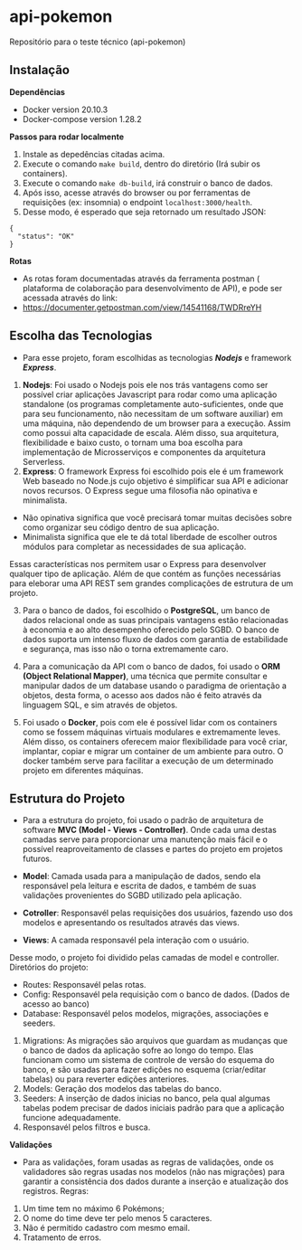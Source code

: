 # api-pokemon
Repositório para o teste técnico (api-pokemon)

## Instalação

**Dependências**
- Docker version 20.10.3
- Docker-compose version 1.28.2

**Passos para rodar localmente**
1. Instale as depedências citadas acima. 
2. Execute o comando `make build`, dentro do diretório (Irá subir os containers).
3. Execute o comando `make db-build`, irá construir o banco de dados. 
4. Após isso, acesse através do browser ou por ferramentas de requisições (ex: insomnia) o endpoint `localhost:3000/health`.  
5. Desse modo, é esperado que seja retornado um resultado JSON: 
```
{
  "status": "OK"
}
```
**Rotas**
- As rotas foram documentadas através da ferramenta postman ( plataforma de colaboração para desenvolvimento de API), e pode ser acessada através do link: 
- https://documenter.getpostman.com/view/14541168/TWDRreYH


## Escolha das Tecnologias
- Para esse projeto, foram escolhidas as tecnologias ***Nodejs*** e framework ***Express***. 
1. **Nodejs**: Foi usado o Nodejs pois ele nos trás vantagens como ser possível criar aplicações Javascript para rodar como uma aplicação standalone (os programas completamente auto-suficientes, onde que para seu funcionamento, não necessitam de um software auxiliar) em uma máquina, não dependendo de um browser para a execução. Assim como possui alta capacidade de escala. Além disso, sua arquitetura, flexibilidade e baixo custo, o tornam uma boa escolha para implementação de Microsserviços e componentes da arquitetura Serverless.
2. **Express**: O framework Express foi escolhido pois ele é um framework Web baseado no Node.js cujo objetivo é simplificar sua API e adicionar novos recursos. O Express segue uma filosofia não opinativa e minimalista.

- Não opinativa significa que você precisará tomar muitas decisões sobre como organizar seu código dentro de sua aplicação.
- Minimalista significa que ele te dá total liberdade de escolher outros módulos para completar as necessidades de sua aplicação.

Essas características nos permitem usar o Express para desenvolver qualquer tipo de aplicação. Além de que contém as funções necessárias para eleborar uma API REST sem grandes complicações de estrutura de um projeto.

3. Para o banco de dados, foi escolhido o **PostgreSQL**, um banco de dados relacional onde as suas principais vantagens estão relacionadas à economia e ao alto desempenho oferecido pelo SGBD. O banco de dados suporta um intenso fluxo de dados com garantia de estabilidade e segurança, mas isso não o torna extremamente caro. 

4. Para a comunicação da API com o banco de dados, foi usado o **ORM (Object Relational Mapper)**, uma técnica que permite consultar e manipular dados
de um database usando o paradigma de orientação a objetos, desta forma, o acesso aos dados não é feito através da linguagem SQL, e sim através de objetos. 

5. Foi usado o **Docker**, pois com ele é possível lidar com os containers como se fossem máquinas virtuais modulares e extremamente leves. Além disso, os containers oferecem maior flexibilidade para você criar, implantar, copiar e migrar um container de um ambiente para outro. O docker também serve para facilitar a execução de um determinado projeto em diferentes máquinas. 

## Estrutura do Projeto

- Para a estrutura do projeto, foi usado o padrão de arquitetura de software **MVC (Model - Views - Controller)**. Onde cada uma destas camadas serve para proporcionar uma manutenção mais fácil e o possível reaproveitamento de classes e partes do projeto em projetos futuros.

- **Model**: Camada usada para a manipulação de dados, sendo ela responsável pela leitura e escrita de dados, e também de suas validações provenientes do SGBD utilizado pela aplicação.
- **Cotroller**: Responsavél pelas requisições dos usuários, fazendo uso dos modelos e apresentando os resultados através das views. 
- **Views**: A camada responsavél pela interação com o usuário.

Desse modo, o projeto foi dividido pelas camadas de model e controller.
Diretórios do projeto: 
- Routes: Responsavél pelas rotas. 
- Config: Responsavél pela requisição com o banco de dados. (Dados de acesso ao banco) 
- Database: Responsavél pelos modelos, migrações, associações e seeders.

1. Migrations: As migrações são arquivos que guardam as mudanças que o banco de dados da aplicação sofre ao longo do tempo. Elas funcionam como um sistema de controle de versão do esquema do banco, e são usadas para fazer edições no esquema (criar/editar tabelas) ou para reverter edições anteriores.
2. Models: Geração dos modelos das tabelas do banco.
3. Seeders: A inserção de dados inicias no banco, pela qual algumas tabelas podem precisar de dados iniciais padrão para que a aplicação funcione adequadamente. 
4. Responsavél pelos filtros e busca. 

**Validações**

- Para as validações, foram usadas as regras de validações, onde os validadores são regras usadas nos modelos (não nas
migrações) para garantir a consistência dos dados durante a inserção e atualização dos registros. 
Regras:
1. Um time tem no máximo 6 Pokémons;
2. O nome do time deve ter pelo menos 5 caracteres.
3. Não é permitido cadastro com mesmo email. 
4. Tratamento de erros. 
